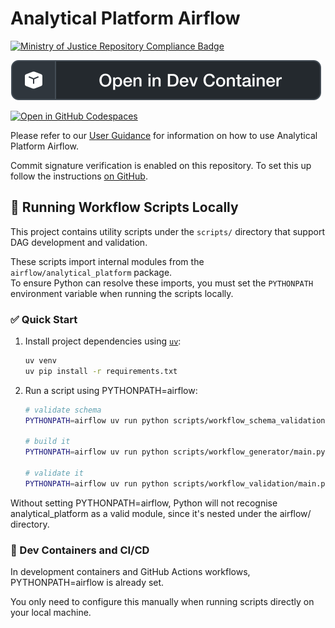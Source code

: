 # Analytical Platform Airflow

[![Ministry of Justice Repository Compliance Badge](https://github-community.service.justice.gov.uk/repository-standards/api/analytical-platform-airflow/badge)](https://github-community.service.justice.gov.uk/repository-standards/analytical-platform-airflow)

[![Open in Dev Container](https://raw.githubusercontent.com/ministryofjustice/.devcontainer/refs/heads/main/contrib/badge.svg)](https://vscode.dev/redirect?url=vscode://ms-vscode-remote.remote-containers/cloneInVolume?url=https://github.com/ministryofjustice/analytical-platform-airflow)

[![Open in GitHub Codespaces](https://github.com/codespaces/badge.svg)](https://codespaces.new/ministryofjustice/analytical-platform-airflow)

Please refer to our [User Guidance](https://user-guidance.analytical-platform.service.justice.gov.uk/services/airflow) for information on how to use Analytical Platform Airflow.

Commit signature verification is enabled on this repository. To set this up follow the instructions [on GitHub](https://docs.github.com/en/authentication/managing-commit-signature-verification/about-commit-signature-verification#ssh-commit-signature-verification).


## 🧪 Running Workflow Scripts Locally

This project contains utility scripts under the `scripts/` directory that support DAG development and validation.

These scripts import internal modules from the `airflow/analytical_platform` package.  
To ensure Python can resolve these imports, you must set the `PYTHONPATH` environment variable when running the scripts locally.


### ✅ Quick Start

1. Install project dependencies using [`uv`](https://github.com/astral-sh/uv):

    ```bash
    uv venv
    uv pip install -r requirements.txt
    ```

2. Run a script using PYTHONPATH=airflow:

    ```bash
    # validate schema
    PYTHONPATH=airflow uv run python scripts/workflow_schema_validation/main.py path/to/source/workflow.yml

    # build it
    PYTHONPATH=airflow uv run python scripts/workflow_generator/main.py path/to/source/workflow.yml

    # validate it
    PYTHONPATH=airflow uv run python scripts/workflow_validation/main.py path/to/dist/workflow.yml
    ```

Without setting PYTHONPATH=airflow, Python will not recognise analytical_platform as a valid module, since it's nested under the airflow/ directory.


### 🤖 Dev Containers and CI/CD

In development containers and GitHub Actions workflows, PYTHONPATH=airflow is already set.

You only need to configure this manually when running scripts directly on your local machine.
